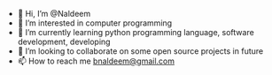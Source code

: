 - 👋 Hi, I’m @Naldeem
- 👀 I’m interested in computer programming
- 🌱 I’m currently learning python programming language, software development, developing
- 💞️ I’m looking to collaborate on some open source projects in future
- 📫 How to reach me bnaldeem@gmail.com

<!---
Naldeem/Naldeem is a ✨ special ✨ repository because its `README.md` (this file) appears on your GitHub profile.
You can click the Preview link to take a look at your changes.
--->
